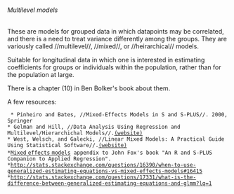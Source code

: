 ###### Multilevel models

These are models for grouped data in which datapoints may be correlated,
and there is a need to treat variance differently among the groups. They
are variously called //multilevel//, //mixed//, or //heirarchical//
models.

Suitable for longitudinal data in which one is interested in estimating
coefficients for groups or individuals within the population, rather
than for the population at large.

There is a chapter (10) in Ben Bolker's book about them.

A few resources:

` * Pinheiro and Bates, //Mixed-Effects Models in S and S-PLUS//. 2000, Springer`\
` * Gelman and Hill, //Data Analysis Using Regression and Multilevel/Hierarchichal Models//. `[`(website)`](http://www.stat.columbia.edu/~gelman/arm/)\
` * West, Welsch, and Galecki, //Linear Mixed Models: A Practical Guide Using Statistical Software//. `[`(website)`](http://www-personal.umich.edu/~bwest/almmussp.html)\
` * `[`Mixed` `effects`
`models`](http://cran.r-project.org/doc/contrib/Fox-Companion/appendix-mixed-models.pdf)` appendix to John Fox's book "An R and S-PLUS Companion to Applied Regression".`\
` * `[`http://stats.stackexchange.com/questions/16390/when-to-use-generalized-estimating-equations-vs-mixed-effects-models#16415`](http://stats.stackexchange.com/questions/16390/when-to-use-generalized-estimating-equations-vs-mixed-effects-models#16415)\
` * `[`http://stats.stackexchange.com/questions/17331/what-is-the-difference-between-generalized-estimating-equations-and-glmm?lq=1`](http://stats.stackexchange.com/questions/17331/what-is-the-difference-between-generalized-estimating-equations-and-glmm?lq=1)
